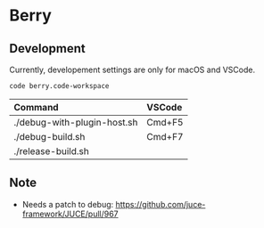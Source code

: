 # Berry

## Development

Currently, developement settings are only for macOS and VSCode.

```
code berry.code-workspace
```

| Command                     | VSCode |
| :-------------------------- | :----- |
| ./debug-with-plugin-host.sh | Cmd+F5 |
| ./debug-build.sh            | Cmd+F7 |
| ./release-build.sh          |        |

## Note

- Needs a patch to debug: https://github.com/juce-framework/JUCE/pull/967
